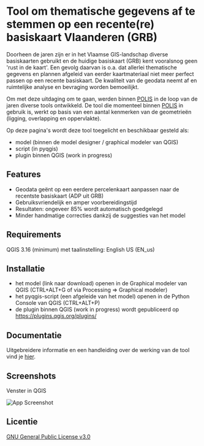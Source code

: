 # Tool om thematische gegevens af te stemmen op een recente(re) basiskaart Vlaanderen (GRB) 

Doorheen de jaren zijn er in het Vlaamse GIS-landschap diverse basiskaarten gebruikt en de huidige basiskaart (GRB) kent vooralsnog geen 'rust in de kaart'. Een gevolg daarvan is o.a. dat allerlei thematische gegevens en plannen afgeleid van eerder kaartmateriaal niet meer perfect passen op een recente basiskaart. De kwaliteit van de geodata neemt af en ruimtelijke analyse en bevraging worden bemoeilijkt.

Om met deze uitdaging om te gaan, werden binnen [POLIS](https://oost-vlaanderen.be/bestuur-en-regio/wat-doet-het-provinciebestuur/e-government.html) in de loop van de jaren diverse tools ontwikkeld. De tool die momenteel binnen [POLIS](https://oost-vlaanderen.be/bestuur-en-regio/wat-doet-het-provinciebestuur/e-government.html) in gebruik is, werkt op basis van een aantal kenmerken van de geometrieën (ligging, overlapping en oppervlakte).

Op deze pagina's wordt deze tool toegelicht en beschikbaar gesteld als:

- model (binnen de model designer / graphical modeler van QGIS)
- script (in pyqgis)
- plugin binnen QGIS (work in progress)


## Features

- Geodata geënt op een eerdere percelenkaart aanpassen naar de recentste basiskaart (ADP uit GRB)
- Gebruiksvriendelijk en amper voorbereidingstijd
- Resultaten: ongeveer 85% wordt automatisch goedgelegd
- Minder handmatige correcties dankzij de suggesties van het model

## Requirements

QGIS 3.16 (minimum) met taalinstelling: English US (EN_us)

## Installatie

- het model (link naar download) openen in de Graphical modeler van QGIS (CTRL+ALT+G of via Processing => Graphical modeler)
- het pyqgis-script (een afgeleide van het model) openen in de Python Console van QGIS (CTRL+ALT+P)
- de plugin binnen QGIS (work in progress) wordt gepubliceerd op https://plugins.qgis.org/plugins/
  
## Documentatie

Uitgebreidere informatie en een handleiding over de werking van de tool vind je [hier](https://linktodocumentation).


## Screenshots

Venster in QGIS

![App Screenshot](https://i.postimg.cc/jd3qPtcz/Knipsel.jpg)

## Licentie

[GNU General Public License v3.0](https://www.gnu.org/licenses/gpl-3.0.html)

